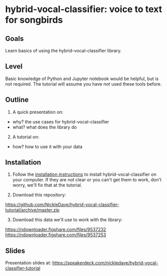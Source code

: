 # hybrid-vocal-classifier: voice to text for songbirds

## Goals

Learn basics of using the hybrid-vocal-classifier library.


## Level

Basic knowledge of Python and Jupyter notebook would be helpful,
but is not required. The tutorial will assume you have *not* used
these tools before.


## Outline

1. A quick presentation on:
  * why? the use cases for hybrid-vocal-classifier
  * what? what does the library do
2. A tutorial on:
  * how? how to use it with your data


## Installation

1.  Follow the [installation instructions](http://hybrid-vocal-classifier.readthedocs.io/en/latest/install.html#install)
to install hybrid-vocal-classifier on your computer. 
If they are not clear or you can't get them to work,
don't worry, we'll fix that at the tutorial.

2. Download this repository:

https://github.com/NickleDave/hybrid-vocal-classifier-tutorial/archive/master.zip

3. Download this data we'll use to work with the library:

https://ndownloader.figshare.com/files/9537232
https://ndownloader.figshare.com/files/9537253

## Slides

Presentation slides at:
https://speakerdeck.com/nickledave/hybrid-vocal-classifier-tutorial